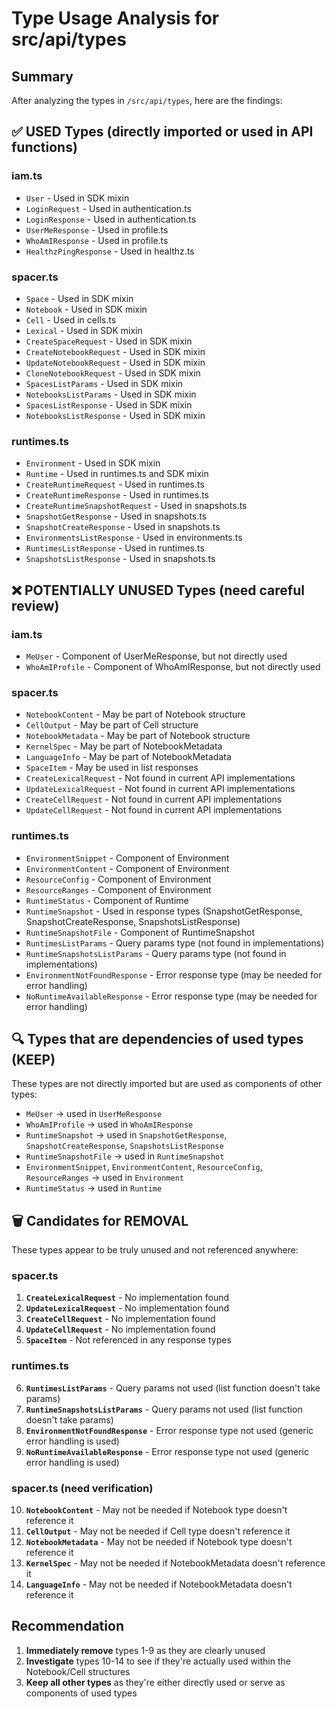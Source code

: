 # Type Usage Analysis for src/api/types

## Summary
After analyzing the types in `/src/api/types`, here are the findings:

## ✅ USED Types (directly imported or used in API functions)

### iam.ts
- `User` - Used in SDK mixin
- `LoginRequest` - Used in authentication.ts
- `LoginResponse` - Used in authentication.ts
- `UserMeResponse` - Used in profile.ts
- `WhoAmIResponse` - Used in profile.ts
- `HealthzPingResponse` - Used in healthz.ts

### spacer.ts
- `Space` - Used in SDK mixin
- `Notebook` - Used in SDK mixin
- `Cell` - Used in cells.ts
- `Lexical` - Used in SDK mixin
- `CreateSpaceRequest` - Used in SDK mixin
- `CreateNotebookRequest` - Used in SDK mixin
- `UpdateNotebookRequest` - Used in SDK mixin
- `CloneNotebookRequest` - Used in SDK mixin
- `SpacesListParams` - Used in SDK mixin
- `NotebooksListParams` - Used in SDK mixin
- `SpacesListResponse` - Used in SDK mixin
- `NotebooksListResponse` - Used in SDK mixin

### runtimes.ts
- `Environment` - Used in SDK mixin
- `Runtime` - Used in runtimes.ts and SDK mixin
- `CreateRuntimeRequest` - Used in runtimes.ts
- `CreateRuntimeResponse` - Used in runtimes.ts
- `CreateRuntimeSnapshotRequest` - Used in snapshots.ts
- `SnapshotGetResponse` - Used in snapshots.ts
- `SnapshotCreateResponse` - Used in snapshots.ts
- `EnvironmentsListResponse` - Used in environments.ts
- `RuntimesListResponse` - Used in runtimes.ts
- `SnapshotsListResponse` - Used in snapshots.ts

## ❌ POTENTIALLY UNUSED Types (need careful review)

### iam.ts
- `MeUser` - Component of UserMeResponse, but not directly used
- `WhoAmIProfile` - Component of WhoAmIResponse, but not directly used

### spacer.ts
- `NotebookContent` - May be part of Notebook structure
- `CellOutput` - May be part of Cell structure
- `NotebookMetadata` - May be part of Notebook structure
- `KernelSpec` - May be part of NotebookMetadata
- `LanguageInfo` - May be part of NotebookMetadata
- `SpaceItem` - May be used in list responses
- `CreateLexicalRequest` - Not found in current API implementations
- `UpdateLexicalRequest` - Not found in current API implementations
- `CreateCellRequest` - Not found in current API implementations
- `UpdateCellRequest` - Not found in current API implementations

### runtimes.ts
- `EnvironmentSnippet` - Component of Environment
- `EnvironmentContent` - Component of Environment
- `ResourceConfig` - Component of Environment
- `ResourceRanges` - Component of Environment
- `RuntimeStatus` - Component of Runtime
- `RuntimeSnapshot` - Used in response types (SnapshotGetResponse, SnapshotCreateResponse, SnapshotsListResponse)
- `RuntimeSnapshotFile` - Component of RuntimeSnapshot
- `RuntimesListParams` - Query params type (not found in implementations)
- `RuntimeSnapshotsListParams` - Query params type (not found in implementations)
- `EnvironmentNotFoundResponse` - Error response type (may be needed for error handling)
- `NoRuntimeAvailableResponse` - Error response type (may be needed for error handling)

## 🔍 Types that are dependencies of used types (KEEP)

These types are not directly imported but are used as components of other types:
- `MeUser` → used in `UserMeResponse`
- `WhoAmIProfile` → used in `WhoAmIResponse`
- `RuntimeSnapshot` → used in `SnapshotGetResponse`, `SnapshotCreateResponse`, `SnapshotsListResponse`
- `RuntimeSnapshotFile` → used in `RuntimeSnapshot`
- `EnvironmentSnippet`, `EnvironmentContent`, `ResourceConfig`, `ResourceRanges` → used in `Environment`
- `RuntimeStatus` → used in `Runtime`

## 🗑️ Candidates for REMOVAL

These types appear to be truly unused and not referenced anywhere:

### spacer.ts
1. **`CreateLexicalRequest`** - No implementation found
2. **`UpdateLexicalRequest`** - No implementation found
3. **`CreateCellRequest`** - No implementation found
4. **`UpdateCellRequest`** - No implementation found
5. **`SpaceItem`** - Not referenced in any response types

### runtimes.ts
6. **`RuntimesListParams`** - Query params not used (list function doesn't take params)
7. **`RuntimeSnapshotsListParams`** - Query params not used (list function doesn't take params)
8. **`EnvironmentNotFoundResponse`** - Error response type not used (generic error handling is used)
9. **`NoRuntimeAvailableResponse`** - Error response type not used (generic error handling is used)

### spacer.ts (need verification)
10. **`NotebookContent`** - May not be needed if Notebook type doesn't reference it
11. **`CellOutput`** - May not be needed if Cell type doesn't reference it
12. **`NotebookMetadata`** - May not be needed if Notebook type doesn't reference it
13. **`KernelSpec`** - May not be needed if NotebookMetadata doesn't reference it
14. **`LanguageInfo`** - May not be needed if NotebookMetadata doesn't reference it

## Recommendation

1. **Immediately remove** types 1-9 as they are clearly unused
2. **Investigate** types 10-14 to see if they're actually used within the Notebook/Cell structures
3. **Keep all other types** as they're either directly used or serve as components of used types

